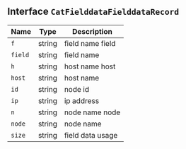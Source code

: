 ## Interface `CatFielddataFielddataRecord`

| Name | Type | Description |
| - | - | - |
| `f` | string | field name field |
| `field` | string | field name |
| `h` | string | host name host |
| `host` | string | host name |
| `id` | string | node id |
| `ip` | string | ip address |
| `n` | string | node name node |
| `node` | string | node name |
| `size` | string | field data usage |
